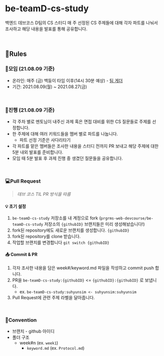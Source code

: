 # be-teamD-cs-study

백엔드 데브코스 D팀의 CS 스터디
매 주 선정된 CS 주제들에 대해 각자 파트를 나눠서 조사하고 해당 내용을 발표를 통해 공유합니다.

<br>

## 📃Rules
### 👋모임 (21.08.09 기준)

- 온라인: 매주 (금) 백둥이 타임 이후(14시 30분 예상) - [팀 게더](https://gather.town/invite?token=QLtrS8zq)
- 기간: 2021.08.09(월) ~ 2021.08.27(금)

<br>

### 📝진행 (21.08.09 기준)
* 각 주차 별로 멘토님이 내주신 과제 혹은 면접 대비를 위한 CS 질문들로 주제를 선정합니다.
* 한 주제에 대해 여러 키워드들을 멤버 별로 파트를 나눕니다.
    * 파트 선정 기준은 사다리타기
* 각 파트를 맡은 멤버들은 조사한 내용을 스터디 전까지 PR 보내고 해당 주제에 대한 5분 내외 발표를 준비합니다.
* 모임 때 5분 발표 후 과제 진행 중 생겼던 질문들을 공유합니다.

<br>

### 💻Pull Request 

> *데브 코스 TIL PR 방식을 따름*

#### 💡 초기 설정
1. `be-teamD-cs-study` 저장소를 내 계정으로 fork (`prgrms-web-devcourse/be-teamD-cs-study` 저장소의 `{githubID}` 브랜치들은 미리 생성해놨습니다!)
2. fork된 repository에도 새로운 브랜치를 생성합니다. `{githubID}`
3. fork된 repository를 clone 받습니다.
4. 작업할 브랜치를 변경합니다 `git switch {githubID}`

#### 📤 Commit & PR
1. 각자 조사한 내용을 담은 week#/keyword.md 파일을 작성하고 commit push 합니다.
2. PR을 `be-teamD-cs-study:{githubID}` <= `{githubID}:{githubID}` 로 보냅니다.
    - ex. `be-teamD-cs-study:suhyunsim <- suhyunsim:suhyunsim`
3. Pull Request에 관련 주제 라벨을 달아줍니다.

<br>

### 📑Convention

- 브랜치 - github 아이디
- 폴더 구조
    - week#n (ex. `week1`)
        - `keyword.md` (ex. `Protocol.md`)

<br>
